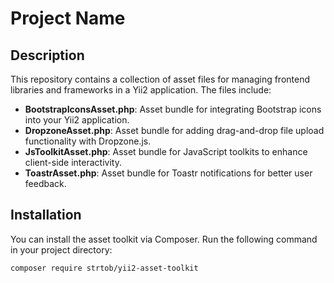 # Project Name

## Description
This repository contains a collection of asset files for managing frontend libraries and frameworks in a Yii2 application. The files include:

- **BootstrapIconsAsset.php**: Asset bundle for integrating Bootstrap icons into your Yii2 application.
- **DropzoneAsset.php**: Asset bundle for adding drag-and-drop file upload functionality with Dropzone.js.
- **JsToolkitAsset.php**: Asset bundle for JavaScript toolkits to enhance client-side interactivity.
- **ToastrAsset.php**: Asset bundle for Toastr notifications for better user feedback.

## Installation

You can install the asset toolkit via Composer. Run the following command in your project directory:

```bash
composer require strtob/yii2-asset-toolkit
